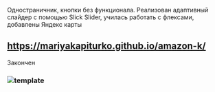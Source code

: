 Одностраничник, кнопки без функционала. Реализован адаптивный слайдер с помощью Slick Slider, училась работать с флексами, добавлены Яндекс карты
## https://mariyakapiturko.github.io/amazon-k/
Закончен
### ![template](https://user-images.githubusercontent.com/48768449/73842665-11a5de80-482e-11ea-99f0-54ce89cb6b33.jpg)
